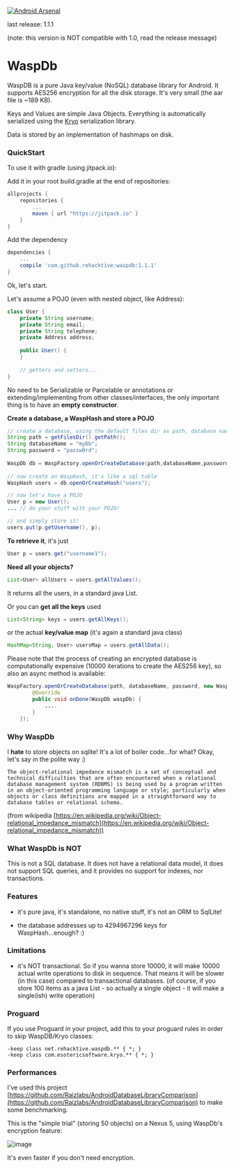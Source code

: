 [![Android Arsenal](https://img.shields.io/badge/Android%20Arsenal-WaspDb-green.svg?style=true)](https://android-arsenal.com/details/1/3482)

last release: 1.1.1

(note: this version is NOT compatible with 1.0, read the release message)


# WaspDb 
WaspDB is a pure Java key/value (NoSQL) database library for Android. It supports AES256 encryption for all the disk storage. It's very small (the aar file is ~189 KB).

Keys and Values are simple Java Objects. Everything is automatically serialized using the [Kryo](https://github.com/EsotericSoftware/kryo/) serialization library.

Data is stored by an implementation of hashmaps on disk.


### QuickStart

To use it with gradle (using jitpack.io):

Add it in your root build.gradle at the end of repositories:

```groovy
allprojects {
	repositories {
		...
		maven { url "https://jitpack.io" }
	}
}
```
Add the dependency

```groovy
dependencies {
	...
	compile 'com.github.rehacktive:waspdb:1.1.1'
}
```

Ok, let's start.
	
Let's assume a POJO (even with nested object, like Address):
```java
class User {
	private String username;
	private String email;
	private String telephone;
	private Address address;
	
	public User() {
	}
	
	// getters and setters...
}
```

No need to be Serializable or Parcelable or annotations or extending/implementing from other classes/interfaces, the only important thing is to have an **empty constructor**.
	
**Create a database, a WaspHash and store a POJO**
```java
// create a database, using the default files dir as path, database name and a password
String path = getFilesDir().getPath();
String databaseName = "myDb";
String password = "passw0rd";
    
WaspDb db = WaspFactory.openOrCreateDatabase(path,databaseName,password);
	
// now create an WaspHash, it's like a sql table
WaspHash users = db.openOrCreateHash("users");

// now let's have a POJO
User p = new User();
... // do your stuff with your POJO!

// and simply store it!
users.put(p.getUsername(), p);
```

**To retrieve it**, it's just
```java
User p = users.get("username1");
```

**Need all your objects?**
```java
List<User> allUsers = users.getAllValues();
```

It returns all the users, in a standard java List.

Or you can **get all the keys** used
```java
List<String> keys = users.getAllKeys();
```
or the actual **key/value map** (it's again a standard java class)
```java
HashMap<String, User> usersMap = users.getAllData();
```
Please note that the process of creating an encrypted database is computationally expensive (10000 iterations to create the AES256 key), so also an async method is available:
```java	
WaspFactory.openOrCreateDatabase(path, databaseName, password, new WaspListener<WaspDb>() {
        @Override
        public void onDone(WaspDb waspDb) {
            ....
        }
    });
```
	
### Why WaspDb
I **hate** to store objects on sqlite! It's a lot of boiler code...for what?
Okay, let's say in the polite way :)

	The object-relational impedance mismatch is a set of conceptual and technical difficulties that are often encountered when a relational database management system (RDBMS) is being used by a program written in an object-oriented programming language or style; particularly when objects or class definitions are mapped in a straightforward way to database tables or relational schema. 
(from wikipedia [https://en.wikipedia.org/wiki/Object-relational_impedance_mismatch](https://en.wikipedia.org/wiki/Object-relational_impedance_mismatch))

### What WaspDb is NOT
This is not a SQL database. It does not have a relational data model, it does not support SQL queries, and it provides no support for indexes, nor transactions.

### Features
- it's pure java, it's standalone, no native stuff, it's not an ORM to SqlLite!

- the database addresses up to 4294967296 keys for WaspHash...enough? :)

### Limitations
- it's NOT transactional. So if you wanna store 10000, it will make 10000 actual write operations to disk in sequence. That means it will be slower (in this case) compared to transactional databases. (of course, if you store 100 items as a java List - so actually a single object - it will make a single(ish) write operation)

### Proguard 
If you use Proguard in your project, add this to your proguard rules in order to skip WaspDB/Kryo classes:
	
	-keep class net.rehacktive.waspdb.** { *; }
	-keep class com.esotericsoftware.kryo.** { *; }

### Performances

I've used this project [https://github.com/Raizlabs/AndroidDatabaseLibraryComparison](https://github.com/Raizlabs/AndroidDatabaseLibraryComparison) to make some benchmarking.

This is the "simple trial" (storing 50 objects) on a Nexus 5, using WaspDb's encryption feature:

![image](/images/wasp_comparison.png)

It's even faster if you don't need encryption.
